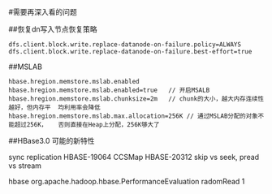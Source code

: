 #需要再深入看的问题



##恢复dn写入节点恢复策略

	dfs.client.block.write.replace-datanode-on-failure.policy=ALWAYS
	dfs.client.block.write.replace-datanode-on-failure.best-effort=true


##MSLAB

	hbase.hregion.memstore.mslab.enabled
	hbase.hregion.memstore.mslab.enabled=true 	// 开启MSALB
	hbase.hregion.memstore.mslab.chunksize=2m 	// chunk的大小，越大内存连续性越好，但内存平	均利用率会降低
	hbase.hregion.memstore.mslab.max.allocation=256K // 通过MSLAB分配的对象不能超过256K，	否则直接在Heap上分配，256K够大了


##HBase3.0 可能的新特性

sync replication HBASE-19064
CCSMap HBASE-20312
skip vs seek, pread vs stream





hbase org.apache.hadoop.hbase.PerformanceEvaluation radomRead 1